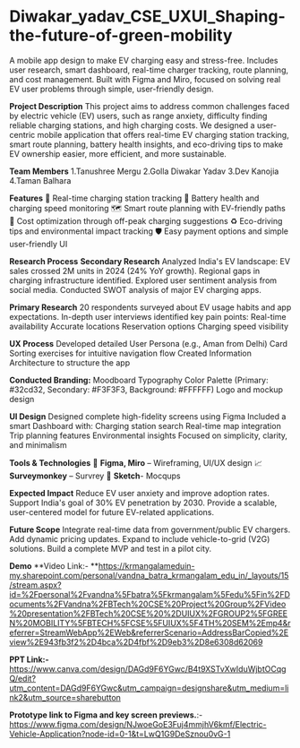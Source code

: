 # Diwakar_yadav_CSE_UXUI_Shaping-the-future-of-green-mobility
A mobile app design to make EV charging easy and stress-free. Includes user research, smart dashboard, real-time charger tracking, route planning, and cost management. Built with Figma and Miro, focused on solving real EV user problems through simple, user-friendly design.

**Project Description**
This project aims to address common challenges faced by electric vehicle (EV) users, such as range anxiety, difficulty finding reliable charging stations, and high charging costs.
We designed a user-centric mobile application that offers real-time EV charging station tracking, smart route planning, battery health insights, and eco-driving tips to make EV ownership easier, more efficient, and more sustainable.

**Team Members**
1.Tanushree Mergu
2.Golla Diwakar Yadav
3.Dev Kanojia
4.Taman Balhara

**Features**
📍 Real-time charging station tracking
🔋 Battery health and charging speed monitoring
🗺️ Smart route planning with EV-friendly paths
💸 Cost optimization through off-peak charging suggestions
♻️ Eco-driving tips and environmental impact tracking
🛡️ Easy payment options and simple user-friendly UI

**Research Process**
**Secondary Research**
Analyzed India's EV landscape:
EV sales crossed 2M units in 2024 (24% YoY growth).
Regional gaps in charging infrastructure identified.
Explored user sentiment analysis from social media.
Conducted SWOT analysis of major EV charging apps.

**Primary Research**
20 respondents surveyed about EV usage habits and app expectations.
In-depth user interviews identified key pain points:
Real-time availability
Accurate locations
Reservation options
Charging speed visibility

**UX Process**
Developed detailed User Persona (e.g., Aman from Delhi)
Card Sorting exercises for intuitive navigation flow
Created Information Architecture to structure the app

**Conducted Branding:**
Moodboard
Typography
Color Palette (Primary: #32cd32, Secondary: #F3F3F3, Background: #FFFFFF)
Logo and mockup design

**UI Design**
Designed complete high-fidelity screens using Figma
Included a smart Dashboard with:
Charging station search
Real-time map integration
Trip planning features
Environmental insights
Focused on simplicity, clarity, and minimalism

**Tools & Technologies**
🎨 **Figma, Miro** – Wireframing, UI/UX design
📈 **Surveymonkey** – Survrey
📱 **Sketch**- Mocqups


**Expected Impact**
Reduce EV user anxiety and improve adoption rates.
Support India's goal of 30% EV penetration by 2030.
Provide a scalable, user-centered model for future EV-related applications.

**Future Scope**
Integrate real-time data from government/public EV chargers.
Add dynamic pricing updates.
Expand to include vehicle-to-grid (V2G) solutions.
Build a complete MVP and test in a pilot city.

**Demo**
  **Video Link:- **https://krmangalameduin-my.sharepoint.com/personal/vandna_batra_krmangalam_edu_in/_layouts/15/stream.aspx?id=%2Fpersonal%2Fvandna%5Fbatra%5Fkrmangalam%5Fedu%5Fin%2FDocuments%2FVandna%2FBTech%20CSE%20Project%20Group%2FVideo%20presentation%2FBTech%20CSE%20%2DUIUX%2FGROUP2%5FGREEN%20MOBILITY%5FBTECH%5FCSE%5FUIUX%5F4TH%20SEM%2Emp4&referrer=StreamWebApp%2EWeb&referrerScenario=AddressBarCopied%2Eview%2E943fb3f2%2D4bca%2D4fbf%2D9eb3%2D8e6308d62069

**PPT Link:-** https://www.canva.com/design/DAGd9F6YGwc/B4t9XSTvXwIduWjbtOCqgQ/edit?utm_content=DAGd9F6YGwc&utm_campaign=designshare&utm_medium=link2&utm_source=sharebutton

**Prototype link to Figma and key screen previews.**:- https://www.figma.com/design/NJwoeGoE3Fuj4mmjhV6kmf/Electric-Vehicle-Application?node-id=0-1&t=LwQ1G9DeSznou0vG-1
